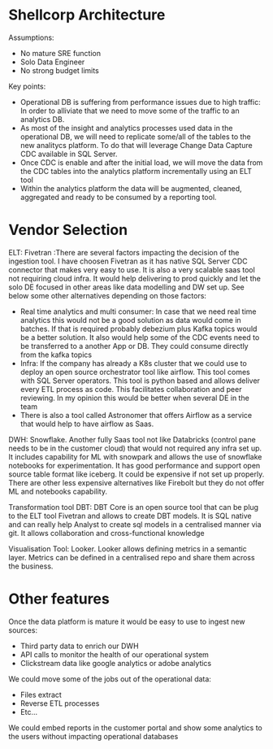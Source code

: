 # Shellcorp Architecture


Assumptions:
 - No mature SRE function
 - Solo Data Engineer
 - No strong budget limits

Key points:
- Operational DB is suffering from performance issues due to high traffic: In order to alliviate that we need to move some of the traffic to an analytics DB.
- As most of the insight and analytics processes used data in the operational DB, we will need to replicate some/all of the tables to the new analitycs platform. To do that will leverage Change Data Capture CDC available in  SQL Server.
- Once CDC is enable and after the initial load, we will move the data from the CDC tables into the analytics platform incrementally using an ELT tool
- Within the analytics platform the data will be augmented, cleaned, aggregated and ready to be consumed by a reporting tool.

# Vendor Selection
ELT: Fivetran :There are several factors impacting the decision of the ingestion tool. I have choosen Fivetran as it has native SQL Server CDC connector that makes very easy to use. It is also a very scalable saas tool not requiring cloud infra. It would help delivering to prod quickly and let the solo DE focused in other areas like data modelling and DW set up.
See below some other alternatives depending on those factors:
- Real time analytics and multi consumer: In case that we need real time analytics this would not be a good solution as data would come in batches. If that is required probably debezium plus Kafka topics would be a better solution. It also would help some of the CDC events need to be transferred to a another App or DB. They could consume directly from the kafka topics
- Infra: If the company has already a K8s cluster that we could use to deploy an open source orchestrator tool like airflow. This tool comes with SQL Server operators. This tool is python based and allows deliver every ETL process as code. This facilitates collaboration and peer reviewing. In my opinion this would be better when several DE in the team
- There is also a tool called Astronomer that offers Airflow as a service that would help to have airflow as Saas.

DWH: Snowflake. Another fully Saas tool not like Databricks (control pane needs to be in the customer cloud) that would not required any infra set up. It includes capability for ML with snowpark and allows the use of snowflake notebooks for experimentation. It has good performance and support open source table format like iceberg. It could be expensive if not set up properly. There are other less expensive alternatives like Firebolt but they do not offer ML and notebooks capability.

Transformation tool DBT: DBT Core is an open source tool that can be plug to the ELT tool Fivetran and allows to create DBT models. It is SQL native and can really help Analyst to create sql models in a centralised manner via git. It allows collaboration and cross-functional knowledge

Visualisation Tool: Looker. Looker allows defining metrics in a semantic layer. Metrics can be defined in a centralised repo and share them across the business.

# Other features
Once the data platform is mature it would be easy to use to ingest new sources:
- Third party data to enrich our DWH
- API calls to monitor the health of our operational system
- Clickstream data like google analytics or adobe analytics

We could move some of the jobs out of the operational data:
- Files extract
- Reverse ETL processes
- Etc...

We could embed reports in the customer portal and show some analytics to the users without impacting operational databases
